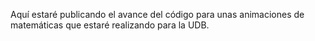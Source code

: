 Aquí estaré publicando el avance del código para unas animaciones 
de matemáticas que estaré realizando para la UDB.

